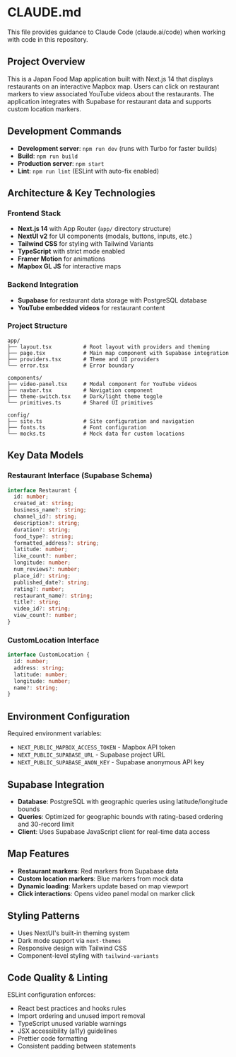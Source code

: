 # CLAUDE.md

This file provides guidance to Claude Code (claude.ai/code) when working with code in this repository.

## Project Overview

This is a Japan Food Map application built with Next.js 14 that displays restaurants on an interactive Mapbox map. Users can click on restaurant markers to view associated YouTube videos about the restaurants. The application integrates with Supabase for restaurant data and supports custom location markers.

## Development Commands

- **Development server**: `npm run dev` (runs with Turbo for faster builds)
- **Build**: `npm run build`
- **Production server**: `npm start`
- **Lint**: `npm run lint` (ESLint with auto-fix enabled)

## Architecture & Key Technologies

### Frontend Stack
- **Next.js 14** with App Router (`app/` directory structure)
- **NextUI v2** for UI components (modals, buttons, inputs, etc.)
- **Tailwind CSS** for styling with Tailwind Variants
- **TypeScript** with strict mode enabled
- **Framer Motion** for animations
- **Mapbox GL JS** for interactive maps

### Backend Integration
- **Supabase** for restaurant data storage with PostgreSQL database
- **YouTube embedded videos** for restaurant content

### Project Structure
```
app/
├── layout.tsx          # Root layout with providers and theming
├── page.tsx            # Main map component with Supabase integration
├── providers.tsx       # Theme and UI providers
└── error.tsx           # Error boundary

components/
├── video-panel.tsx     # Modal component for YouTube videos
├── navbar.tsx          # Navigation component
├── theme-switch.tsx    # Dark/light theme toggle
└── primitives.ts       # Shared UI primitives

config/
├── site.ts             # Site configuration and navigation
├── fonts.ts            # Font configuration
└── mocks.ts            # Mock data for custom locations
```

## Key Data Models

### Restaurant Interface (Supabase Schema)
```typescript
interface Restaurant {
  id: number;
  created_at: string;
  business_name?: string;
  channel_id?: string;
  description?: string;
  duration?: string;
  food_type?: string;
  formatted_address?: string;
  latitude: number;
  like_count?: number;
  longitude: number;
  num_reviews?: number;
  place_id?: string;
  published_date?: string;
  rating?: number;
  restaurant_name?: string;
  title?: string;
  video_id?: string;
  view_count?: number;
}
```

### CustomLocation Interface
```typescript
interface CustomLocation {
  id: number;
  address: string;
  latitude: number;
  longitude: number;
  name?: string;
}
```

## Environment Configuration

Required environment variables:
- `NEXT_PUBLIC_MAPBOX_ACCESS_TOKEN` - Mapbox API token
- `NEXT_PUBLIC_SUPABASE_URL` - Supabase project URL
- `NEXT_PUBLIC_SUPABASE_ANON_KEY` - Supabase anonymous API key

## Supabase Integration

- **Database**: PostgreSQL with geographic queries using latitude/longitude bounds
- **Queries**: Optimized for geographic bounds with rating-based ordering and 30-record limit
- **Client**: Uses Supabase JavaScript client for real-time data access

## Map Features

- **Restaurant markers**: Red markers from Supabase data
- **Custom location markers**: Blue markers from mock data
- **Dynamic loading**: Markers update based on map viewport
- **Click interactions**: Opens video panel modal on marker click

## Styling Patterns

- Uses NextUI's built-in theming system
- Dark mode support via `next-themes`
- Responsive design with Tailwind CSS
- Component-level styling with `tailwind-variants`

## Code Quality & Linting

ESLint configuration enforces:
- React best practices and hooks rules
- Import ordering and unused import removal
- TypeScript unused variable warnings
- JSX accessibility (a11y) guidelines
- Prettier code formatting
- Consistent padding between statements